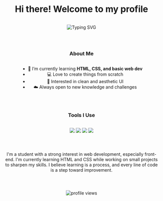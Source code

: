 <body style="display: flex; flex-direction: column; text-align: center; align-items: center; justify-content: center">
<h1 align="center">Hi there! Welcome to my profile</h1>

<p align="center">
  <img src="https://readme-typing-svg.demolab.com/?font=Fira+Code&size=22&pause=1000&color=1FC2AE&center=true&vCenter=true&width=440&lines=I'm+a+beginner+developer;Learning+web+development;Always+curious+and+creative!" alt="Typing SVG" />
</p>

---

### About Me

- 🌱 I’m currently learning **HTML, CSS, and basic web dev**
- 💻 Love to create things from scratch
- 🎨 Interested in clean and aesthetic UI
- ☁️ Always open to new knowledge and challenges

---

### Tools I Use

<p>
  <img src="https://img.shields.io/badge/HTML5-E34F26?style=flat&logo=html5&logoColor=white" />
  <img src="https://img.shields.io/badge/CSS3-1572B6?style=flat&logo=css3&logoColor=white" />
  <img src="https://img.shields.io/badge/SPCK%20Editor-0078d7?style=flat&logo=SPCK-Editor&logoColor=white" />
  <img src="https://img.shields.io/badge/Git-F05032?style=flat&logo=git&logoColor=white" />
</p>

---

I'm a student with a strong interest in web development, especially front-end. I'm currently learning HTML and CSS while working on small projects to sharpen my skills.
I believe learning is a process, and every line of code is a step toward improvement.
  
---

<p align="center">
  <img src="https://komarev.com/ghpvc/?username=azkaarrodhi&style=flat-square&color=lightgray" alt="profile views"/>
</p>
  </body>

